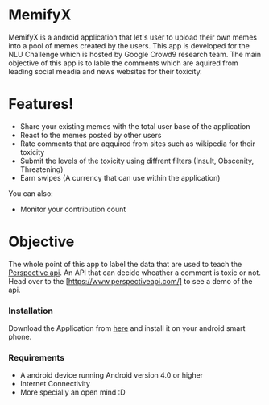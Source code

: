 # MemifyX

MemifyX is a android application that let's user to upload their own memes into a pool of memes created by the users. This app is developed for the NLU Challenge which is hosted by Google Crowd9 research team. The main objective of this app is to lable the comments which are aquired from leading social meadia and news websites for their toxicity. 
  
# Features!
  - Share your existing memes with the total user base of the application
  - React to the memes posted by other users
  - Rate comments that are aqquired from sites such as wikipedia for their toxicity
  - Submit the levels of the toxicity using diffrent filters (Insult, Obscenity, Threatening)
  - Earn swipes (A currency that can use within the application)


You can also:
  - Monitor your contribution count 

# Objective
The whole point of this app to label the data that are used to teach the [Perspective api](https://www.perspectiveapi.com/). An API that can decide wheather a comment is toxic or not. Head over to the [https://www.perspectiveapi.com/] to see a demo of the api. 

### Installation

Download the Application from [here](https://nodejs.org/) and install it on your android smart phone.

### Requirements
   - A android device running Android version 4.0 or higher
   - Internet Connectivity
   - More specially an open mind :D 
